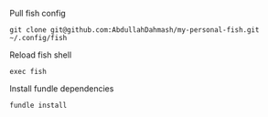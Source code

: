 
Pull fish config
```fish
git clone git@github.com:AbdullahDahmash/my-personal-fish.git ~/.config/fish

```

Reload fish shell
```fish
exec fish
```

Install fundle dependencies
```fish
fundle install
```
